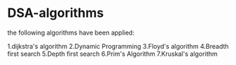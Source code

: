 # DSA-algorithms
the following algorithms have been applied:




1.dijkstra's algorithm
2.Dynamic Programming
3.Floyd's algorithm
4.Breadth first search
5.Depth first search
6.Prim's Algorithm
7.Kruskal's algorithm
